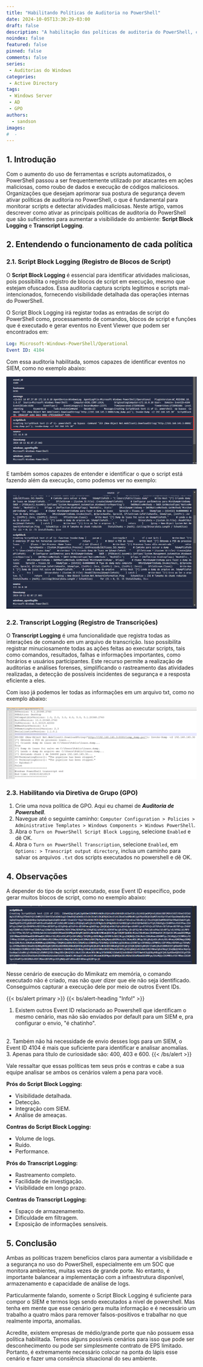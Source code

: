 ```yaml
---
title: "Habilitando Políticas de Auditoria no PowerShell"
date: 2024-10-05T13:30:29-03:00
draft: false
description: "A habilitação das políticas de auditoria do PowerShell, como Script Block e Transcript Logging, fortalece a segurança, permitindo monitoramento detalhado e prevenção de ameaças."
noindex: false
featured: false
pinned: false
comments: false
series:
 - Auditorias do Windows
categories:
 - Active Directory
tags:
 - Windows Server
 - AD
 - GPO
authors:
  - sandson
images:
#  - 
---
```

## 1. Introdução

Com o aumento do uso de ferramentas e scripts automatizados, o PowerShell passou a ser frequentemente utilizado por atacantes em ações maliciosas, como roubo de dados e execução de códigos maliciosos. Organizações que desejam aprimorar sua postura de segurança devem ativar políticas de auditoria no PowerShell, o que é fundamental para monitorar scripts e detectar atividades maliciosas. Neste artigo, vamos descrever como ativar as principais políticas de auditoria do PowerShell que são suficientes para aumentar a visibilidade do ambiente: **Script Block Logging** e **Transcript Logging**.

## 2. Entendendo o funcionamento de cada política

### 2.1. Script Block Logging (Registro de Blocos de Script)

O **Script Block Logging** é essencial para identificar atividades maliciosas, pois possibilita o registro de blocos de script em execução, mesmo que estejam ofuscados. Essa auditoria captura scripts legítimos e scripts mal-intencionados, fornecendo visibilidade detalhada das operações internas do PowerShell.

O Script Block Logging irá registar todas as entradas de script do PowerShell como, processamento de comandos, blocos de script e funções que é executado e gerar eventos no Event Viewer que podem ser encontrados em:

```yaml
Log: Microsoft-Windows-PowerShell/Operational
Event ID: 4104
```
Com essa auditoria habilitada, somos capazes de identificar eventos no SIEM, como no exemplo abaixo:

![Execução em memória](1.png)

E também somos capazes de entender e identificar o que o script está fazendo além da execução, como podemos ver no exemplo:

![Execução em memória2](2.png)

### 2.2. Transcript Logging (Registro de Transcrições)

O **Transcript Logging** é uma funcionalidade que registra todas as interações de comando em um arquivo de transcrição. Isso possibilita registrar minuciosamente todas as ações feitas ao executar scripts, tais como comandos, resultados, falhas e informações importantes, como horários e usuários participantes. Este recurso permite a realização de auditorias e análises forenses, simplificando o rastreamento das atividades realizadas, a detecção de possíveis incidentes de segurança e a resposta eficiente a eles.

Com isso já podemos ler todas as informações em um arquivo txt, como no exemplo abaixo:

![Log transcrito](4.png)

### 2.3. Habilitando via Diretiva de Grupo (GPO)

1. Crie uma nova política de GPO. Aqui eu chamei de ***Auditoria de Powershell***.
2. Navegue até o seguinte caminho: `Computer Configuration > Policies > Administrative Templates > Windows Components > Windows PowerShell`.
3. Abra o `Turn on PowerShell Script Block Logging`, selecione `Enabled` e dê OK.
4. Abra o `Turn on PowerShell Transcription`, selecione `Enabled`, em `Options: > Transcript output directory`, inclua um caminho para salvar os arquivos `.txt` dos scripts executados no powershell e dê OK.

## 4. Observações

A depender do tipo de script executado, esse Event ID específico, pode gerar muitos blocos de script, como no exemplo abaixo: 

![Execução em memória do Mimikatz](3.png "Exemplo do Mimikatz executado em memória.")

Nesse cenário de execução do Mimikatz em memória, o comando executado não é criado, mas não quer dizer que ele não seja identificado. Conseguimos capturar a execução dele por meio de outros Event IDs.

{{< bs/alert primary >}}
{{< bs/alert-heading "Info!" >}}
  1. Existem outros Event ID relacionado ao Powershell que identificam o mesmo cenário, mas não são enviados por default para um SIEM e, pra configurar o envio, "é chatinho".
  <br>
  2. Também não há necessidade de envio desses logs para um SIEM, o Event ID 4104 é mais que suficiente para identificar e analisar anomalias.
  <br>
  3. Apenas para título de curiosidade são: 400, 403 e 600.
{{< /bs/alert >}}

Vale ressaltar que essas políticas tem seus prós e contras e cabe a sua equipe analisar se ambos os cenários valem a pena para você.



**Prós do Script Block Logging:**

- Visibilidade detalhada.
- Detecção.
- Integração com SIEM.
- Análise de ameaças.

**Contras do Script Block Logging:**

- Volume de logs.
- Ruído.
- Performance.

**Prós do Transcript Logging:**

- Rastreamento completo.
- Facilidade de investigação.
- Visibilidade em longo prazo.

**Contras do Transcript Logging:**

- Espaço de armazenamento.
- Dificuldade em filtragem.
- Exposição de informações sensíveis.

## 5. Conclusão

Ambas as políticas trazem benefícios claros para aumentar a visibilidade e a segurança no uso do PowerShell, especialmente em um SOC que monitora ambientes, muitas vezes de grande porte. No entanto, é importante balancear a implementação com a infraestrutura disponível, armazenamento e capacidade de análise de logs.

Particularmente falando, somente o Script Block Logging é suficiente para compor o SIEM e termos logs sendo executados a nível de powershell. Mas tenha em mente que esse cenário gera muita informação e é necessário um trabalho a quatro mãos para remover falsos-positivos e trabalhar no que realmente importa, anomalias.

Acredite, existem empresas de médio/grande porte que não possuem essa política habilitada. Temos alguns possíveis cenários para isso que pode ser desconhecimento ou pode ser simplesmente contrato de EPS limitado. Portanto, é extremamente necessário colocar na ponta do lápis esse cenário e fazer uma consiência situacional do seu ambiente.